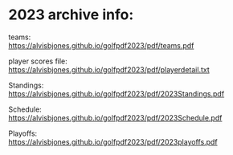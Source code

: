 ---
---
# 2023 archive info:

teams: <br>
https://alvisbjones.github.io/golfpdf2023/pdf/teams.pdf <br>

player scores file: <br>
https://alvisbjones.github.io/golfpdf2023/pdf/playerdetail.txt <br>

Standings: <br>
https://alvisbjones.github.io/golfpdf2023/pdf/2023Standings.pdf<br>

Schedule: <br>
https://alvisbjones.github.io/golfpdf2023/pdf/2023Schedule.pdf
 <br>

Playoffs: <br>
https://alvisbjones.github.io/golfpdf2023/pdf/2023playoffs.pdf
<br>







